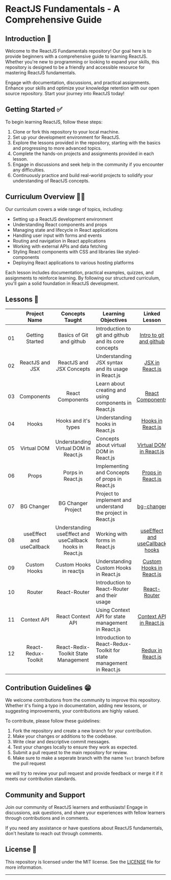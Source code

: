 # ReactJS Fundamentals - A Comprehensive Guide

## Introduction 🥳

Welcome to the ReactJS Fundamentals repository! Our goal here is to provide beginners with a comprehensive guide to learning ReactJS. Whether you're new to programming or looking to expand your skills, this repository is designed to be a friendly and accessible resource for mastering ReactJS fundamentals.

Engage with documentation, discussions, and practical assignments. Enhance your skills and optimize your knowledge retention with our open source repository. Start your journey into ReactJS today!

## Getting Started ✅

To begin learning ReactJS, follow these steps:

1. Clone or fork this repository to your local machine.
2. Set up your development environment for ReactJS.
3. Explore the lessons provided in the repository, starting with the basics and progressing to more advanced topics.
4. Complete the hands-on projects and assignments provided in each lesson.
5. Engage in discussions and seek help in the community if you encounter any difficulties.
6. Continuously practice and build real-world projects to solidify your understanding of ReactJS concepts.

## Curriculum Overview 🧑‍💻

Our curriculum covers a wide range of topics, including:

- Setting up a ReactJS development environment
- Understanding React components and props
- Managing state and lifecycle in React applications
- Handling user input with forms and events
- Routing and navigation in React applications
- Working with external APIs and data fetching
- Styling React components with CSS and libraries like styled-components
- Deploying React applications to various hosting platforms

Each lesson includes documentation, practical examples, quizzes, and assignments to reinforce learning. By following our structured curriculum, you'll gain a solid foundation in ReactJS development.

## Lessons 📜

|   | Project Name | Concepts Taught | Learning Objectives | Linked Lesson |
| :-: | :------------------------------------------------------: | :--------------------------------------------------------------------: | ----------------------------------------------------------------------------------------------------------------------------------- | :----------------------------------------------------------------------------------------------------------------------------: |
| 01 | Getting Started | Basics of Git and github | Introduction to git and github and its core concepts | [Intro to git and github]() |
| 02 | ReactJS and JSX | ReactJS and JSX Concepts | Understanding JSX syntax and its usage in React.js | [JSX in React.js]() |
| 03 | Components | React Components | Learn about creating and using components in React.js | [React Components]() |
| 04 | Hooks | Hooks and it's types | Understanding hooks in React.js | [Hooks in React.js]() |
| 05 | Virtual DOM | Understanding Virtual DOM in React.js | Concepts about virtual DOM in React.js | [Virtual DOM in React.js]() |
| 06 |Props | Porps in React.js | Implementing and Concepts of props in React.js | [Props in React.js]() |
| 07 | BG Changer | BG Changer Project | Project to implement and understand the project in React.js | [bg-changer]() |
| 08 | useEffect and useCallback | Understanding useEffect and useCallback hooks in React.js | Working with forms in React.js | [useEffect and useCallback hooks]() |
| 09 | Custom Hooks | Custom Hooks in reactjs | Understanding Custom Hooks in React.js | [Custom Hooks in React.js]() |
| 10 | Router | React-Router | Introduction to React-Router and their usage | [React-Router]() |
| 11 | Context API | React Context API | Using Context API for state management in React.js | [Context API in React.js]() |
| 12 | React-Redux-Toolkit | React-Redix-Toolkit State Management | Introduction to React-Redux-Toolkit for state management in React.js | [Redux in React.js]() |

## Contribution Guidelines 😁

We welcome contributions from the community to improve this repository. Whether it's fixing a typo in documentation, adding new lessons, or suggesting improvements, your contributions are highly valued.

To contribute, please follow these guidelines:

1. Fork the repository and create a new branch for your contribution.
2. Make your changes or additions to the codebase.
3. Write clear and descriptive commit messages.
4. Test your changes locally to ensure they work as expected.
5. Submit a pull request to the main repository for review.
6. Make sure to make a seperate branch with the name `Test` branch before the pull request

we will try to review your pull request and provide feedback or merge it if it meets our contribution standards.

## Community and Support 

Join our community of ReactJS learners and enthusiasts! Engage in discussions, ask questions, and share your experiences with fellow learners through contributions and in comments.

If you need any assistance or have questions about ReactJS fundamentals, don't hesitate to reach out through comments.

## License 📃

This repository is licensed under the MIT license. See the [LICENSE](LICENSE) file for more information.

---

